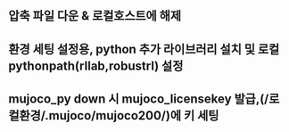 ## 압축 파일 다운 & 로컬호스트에 해제

## 환경 세팅 설정용, python 추가 라이브러리 설치 및 로컬 pythonpath(rllab,robustrl) 설정 

## mujoco_py down 시 mujoco_licensekey 발급,(/로컬환경/.mujoco/mujoco200/)에 키 세팅

